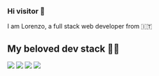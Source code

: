 ### Hi visitor 👋

I am Lorenzo,
a full stack web developer from 🇮🇹

## My beloved dev stack 🧑‍💻

<p align="left">
  <img src="https://img.shields.io/badge/Laravel-%23FF2D20.svg?logo=laravel&logoColor=white" />
  <img src="https://img.shields.io/badge/Vue.js-4FC08D?logo=vuedotjs&logoColor=fff" />
  <img src="https://img.shields.io/badge/php-%23777BB4.svg?&logo=php&logoColor=white" />
  <img src="https://img.shields.io/badge/Next.js-000000?style=for-the-badge&logo=nextdotjs&logoColor=white" />
</p>
